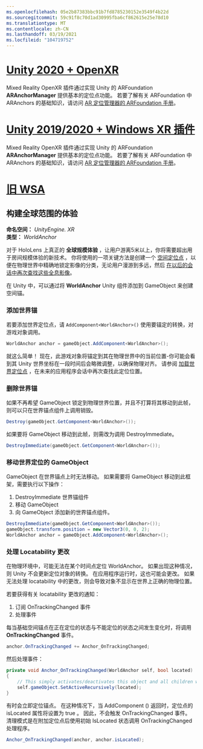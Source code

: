 ```yaml
---
ms.openlocfilehash: 05e2b87383bbc91b7fd8785230152e3549f4b22d
ms.sourcegitcommit: 59c91f8c70d1ad30995fba6cf862615e25e78d10
ms.translationtype: MT
ms.contentlocale: zh-CN
ms.lasthandoff: 03/19/2021
ms.locfileid: "104719752"
---
```

# <a name="unity-2020--openxr"></a>[Unity 2020 + OpenXR](#tab/openxr)

Mixed Reality OpenXR 插件通过实现 Unity 的 ARFoundation **ARAnchorManager** 提供基本的定位点功能。 若要了解有关 ARFoundation 中 ARAnchors 的基础知识，请访问 [AR 定位管理器的 ARFoundation 手册](https://docs.unity3d.com/Packages/com.unity.xr.arfoundation@4.1/manual/anchor-manager.html)。 

# <a name="unity-20192020--windows-xr-plugin"></a>[Unity 2019/2020 + Windows XR 插件](#tab/winxr)

Mixed Reality OpenXR 插件通过实现 Unity 的 ARFoundation **ARAnchorManager** 提供基本的定位点功能。 若要了解有关 ARFoundation 中 ARAnchors 的基础知识，请访问 [AR 定位管理器的 ARFoundation 手册](https://docs.unity3d.com/Packages/com.unity.xr.arfoundation@4.1/manual/anchor-manager.html)。

# <a name="legacy-wsa"></a>[旧 WSA](#tab/wsa)

## <a name="building-a-world-scale-experience"></a>构建全球范围的体验

**命名空间：** *UnityEngine. XR*<br>
**类型：** *WorldAnchor*

对于 HoloLens 上真正的 **全球规模体验** ，让用户游离5米以上，你将需要超出用于房间规模体验的新技术。 你将使用的一项关键方法是创建一个 [空间定位点](../../../design/coordinate-systems.md#spatial-anchors) ，以便在物理世界中精确地锁定影像的分类，无论用户漫游到多远，然后 [在以后的会话中再次查找这些全息影像](../../../design/coordinate-systems.md#spatial-anchor-persistence)。

在 Unity 中，可以通过将 **WorldAnchor** Unity 组件添加到 GameObject 来创建空间锚。

### <a name="adding-a-world-anchor"></a>添加世界锚

若要添加世界定位点，请 `AddComponent<WorldAnchor>()` 使用要锚定的转换，对游戏对象调用。

```cs
WorldAnchor anchor = gameObject.AddComponent<WorldAnchor>();
```

就这么简单！ 现在，此游戏对象将锚定到其在物理世界中的当前位置-你可能会看到其 Unity 世界坐标在一段时间后会略微调整，以确保物理对齐。 请参阅 [加载世界定位点](#loading-a-worldanchor) ，在未来的应用程序会话中再次查找此定位位置。

### <a name="removing-a-world-anchor"></a>删除世界锚

如果不再希望 GameObject 锁定到物理世界位置，并且不打算将其移动到此帧，则可以只在世界锚点组件上调用销毁。

```cs
Destroy(gameObject.GetComponent<WorldAnchor>());
```

如果要将 GameObject 移动到此帧，则需改为调用 DestroyImmediate。

```cs
DestroyImmediate(gameObject.GetComponent<WorldAnchor>());
```

### <a name="moving-a-world-anchored-gameobject"></a>移动世界定位的 GameObject

GameObject 在世界锚点上时无法移动。 如果需要将 GameObject 移动到此框架，需要执行以下操作：

1. DestroyImmediate 世界锚组件
2. 移动 GameObject
3. 向 GameObject 添加新的世界锚点组件。

```cs
DestroyImmediate(gameObject.GetComponent<WorldAnchor>());
gameObject.transform.position = new Vector3(0, 0, 2);
WorldAnchor anchor = gameObject.AddComponent<WorldAnchor>();
```

### <a name="handling-locatability-changes"></a>处理 Locatability 更改

在物理环境中，可能无法在某个时间点定位 WorldAnchor。 如果出现这种情况，则 Unity 不会更新定位对象的转换。 在应用程序运行时，这也可能会更改。 如果无法处理 locatability 中的更改，则会导致对象不显示在世界上正确的物理位置。

若要获得有关 locatability 更改的通知：

1. 订阅 OnTrackingChanged 事件
2. 处理事件

每当基础空间锚点在正在定位的状态与不能定位的状态之间发生变化时，将调用 **OnTrackingChanged** 事件。

```cs
anchor.OnTrackingChanged += Anchor_OnTrackingChanged;
```

然后处理事件：

```cs
private void Anchor_OnTrackingChanged(WorldAnchor self, bool located)
{
    // This simply activates/deactivates this object and all children when tracking changes
    self.gameObject.SetActiveRecursively(located);
}
```

有时会立即定位锚点。 在这种情况下，当 AddComponent () 返回时，定位点的 isLocated 属性将设置为 true <WorldAnchor> 。 因此，不会触发 OnTrackingChanged 事件。 清理模式是在附加定位点后使用初始 IsLocated 状态调用 OnTrackingChanged 处理程序。

```cs
Anchor_OnTrackingChanged(anchor, anchor.isLocated);
```